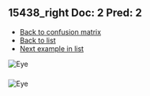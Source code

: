 ## 15438_right Doc: 2 Pred: 2
- [Back to confusion matrix](https://github.com/juliandewit/kaggle_retinopathy/blob/master/matrix.md)
- [Back to list](https://github.com/juliandewit/kaggle_retinopathy/blob/master/lists/22/list.md)
- [Next example in list](https://github.com/juliandewit/kaggle_retinopathy/blob/master/lists/22/15/15442_left.md)

![Eye](https://retinopaty.blob.core.windows.net/size1024/15438_right_2.jpeg)

### 

![Eye]()
